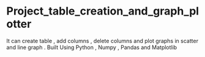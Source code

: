 # Project_table_creation_and_graph_plotter
It can create table , add columns , delete columns and plot graphs in scatter and line graph . Built Using Python , Numpy , Pandas and Matplotlib
